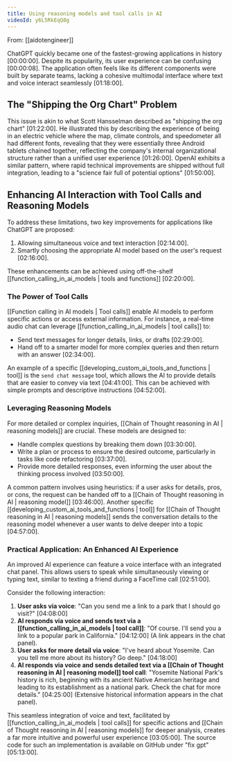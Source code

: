 ```yaml
---
title: Using reasoning models and tool calls in AI
videoId: y6L5RkEqQ8g
---
```


From: [[aidotengineer]] <br/> 

ChatGPT quickly became one of the fastest-growing applications in history <a class="yt-timestamp" data-t="00:00:00">[00:00:00]</a>. Despite its popularity, its user experience can be confusing <a class="yt-timestamp" data-t="00:00:08">[00:00:08]</a>. The application often feels like its different components were built by separate teams, lacking a cohesive multimodal interface where text and voice interact seamlessly <a class="yt-timestamp" data-t="01:18:00">[01:18:00]</a>.

## The "Shipping the Org Chart" Problem

This issue is akin to what Scott Hansselman described as "shipping the org chart" <a class="yt-timestamp" data-t="01:22:00">[01:22:00]</a>. He illustrated this by describing the experience of being in an electric vehicle where the map, climate controls, and speedometer all had different fonts, revealing that they were essentially three Android tablets chained together, reflecting the company's internal organizational structure rather than a unified user experience <a class="yt-timestamp" data-t="01:26:00">[01:26:00]</a>. OpenAI exhibits a similar pattern, where rapid technical improvements are shipped without full integration, leading to a "science fair full of potential options" <a class="yt-timestamp" data-t="01:50:00">[01:50:00]</a>.

## Enhancing AI Interaction with Tool Calls and Reasoning Models

To address these limitations, two key improvements for applications like ChatGPT are proposed:
1.  Allowing simultaneous voice and text interaction <a class="yt-timestamp" data-t="02:14:00">[02:14:00]</a>.
2.  Smartly choosing the appropriate AI model based on the user's request <a class="yt-timestamp" data-t="02:16:00">[02:16:00]</a>.

These enhancements can be achieved using off-the-shelf [[function_calling_in_ai_models | tools and functions]] <a class="yt-timestamp" data-t="02:20:00">[02:20:00]</a>.

### The Power of Tool Calls

[[Function calling in AI models | Tool calls]] enable AI models to perform specific actions or access external information. For instance, a real-time audio chat can leverage [[function_calling_in_ai_models | tool calls]] to:
*   Send text messages for longer details, links, or drafts <a class="yt-timestamp" data-t="02:29:00">[02:29:00]</a>.
*   Hand off to a smarter model for more complex queries and then return with an answer <a class="yt-timestamp" data-t="02:34:00">[02:34:00]</a>.

An example of a specific [[developing_custom_ai_tools_and_functions | tool]] is the `send chat message` tool, which allows the AI to provide details that are easier to convey via text <a class="yt-timestamp" data-t="04:41:00">[04:41:00]</a>. This can be achieved with simple prompts and descriptive instructions <a class="yt-timestamp" data-t="04:52:00">[04:52:00]</a>.

### Leveraging Reasoning Models

For more detailed or complex inquiries, [[Chain of Thought reasoning in AI | reasoning models]] are crucial. These models are designed to:
*   Handle complex questions by breaking them down <a class="yt-timestamp" data-t="03:30:00">[03:30:00]</a>.
*   Write a plan or process to ensure the desired outcome, particularly in tasks like code refactoring <a class="yt-timestamp" data-t="03:37:00">[03:37:00]</a>.
*   Provide more detailed responses, even informing the user about the thinking process involved <a class="yt-timestamp" data-t="03:50:00">[03:50:00]</a>.

A common pattern involves using heuristics: if a user asks for details, pros, or cons, the request can be handed off to a [[Chain of Thought reasoning in AI | reasoning model]] <a class="yt-timestamp" data-t="03:46:00">[03:46:00]</a>. Another specific [[developing_custom_ai_tools_and_functions | tool]] for [[Chain of Thought reasoning in AI | reasoning models]] sends the conversation details to the reasoning model whenever a user wants to delve deeper into a topic <a class="yt-timestamp" data-t="04:57:00">[04:57:00]</a>.

### Practical Application: An Enhanced AI Experience

An improved AI experience can feature a voice interface with an integrated chat panel. This allows users to speak while simultaneously viewing or typing text, similar to texting a friend during a FaceTime call <a class="yt-timestamp" data-t="02:51:00">[02:51:00]</a>.

Consider the following interaction:
1.  **User asks via voice**: "Can you send me a link to a park that I should go visit?" <a class="yt-timestamp" data-t="04:08:00">[04:08:00]</a>
2.  **AI responds via voice and sends text via a [[function_calling_in_ai_models | tool call]]**: "Of course. I'll send you a link to a popular park in California." <a class="yt-timestamp" data-t="04:12:00">[04:12:00]</a> (A link appears in the chat panel).
3.  **User asks for more detail via voice**: "I've heard about Yosemite. Can you tell me more about its history? Go deep." <a class="yt-timestamp" data-t="04:18:00">[04:18:00]</a>
4.  **AI responds via voice and sends detailed text via a [[Chain of Thought reasoning in AI | reasoning model]] tool call**: "Yosemite National Park's history is rich, beginning with its ancient Native American heritage and leading to its establishment as a national park. Check the chat for more details." <a class="yt-timestamp" data-t="04:25:00">[04:25:00]</a> (Extensive historical information appears in the chat panel).

This seamless integration of voice and text, facilitated by [[function_calling_in_ai_models | tool calls]] for specific actions and [[Chain of Thought reasoning in AI | reasoning models]] for deeper analysis, creates a far more intuitive and powerful user experience <a class="yt-timestamp" data-t="03:05:00">[03:05:00]</a>. The source code for such an implementation is available on GitHub under "fix gpt" <a class="yt-timestamp" data-t="05:13:00">[05:13:00]</a>.